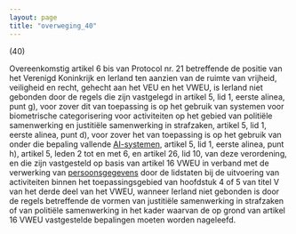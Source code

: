 ```yaml
---
layout: page
title: "overweging_40"
---
```


(40)

Overeenkomstig artikel 6 bis van Protocol nr. 21 betreffende de positie van het Verenigd Koninkrijk en Ierland ten aanzien van de ruimte van vrijheid, veiligheid en recht, gehecht aan het VEU en het VWEU, is Ierland niet gebonden door de regels die zijn vastgelegd in artikel 5, lid 1, eerste alinea, punt g), voor zover dit van toepassing is op het gebruik van systemen voor biometrische categorisering voor activiteiten op het gebied van politiële samenwerking en justitiële samenwerking in strafzaken, artikel 5, lid 1, eerste alinea, punt d), voor zover het van toepassing is op het gebruik van onder die bepaling vallende [AI-systemen](a3.md#^ai-systeem), artikel 5, lid 1, eerste alinea, punt h), artikel 5, leden 2 tot en met 6, en artikel 26, lid 10, van deze verordening, en die zijn vastgesteld op basis van artikel 16 VWEU in verband met de verwerking van [persoonsgegevens](a3.md#^persg) door de lidstaten bij de uitvoering van activiteiten binnen het toepassingsgebied van hoofdstuk 4 of 5 van titel V van het derde deel van het VWEU, wanneer Ierland niet gebonden is door de regels betreffende de vormen van justitiële samenwerking in strafzaken of van politiële samenwerking in het kader waarvan de op grond van artikel 16 VWEU vastgestelde bepalingen moeten worden nageleefd.